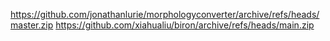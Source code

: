 https://github.com/jonathanlurie/morphologyconverter/archive/refs/heads/master.zip
https://github.com/xiahualiu/biron/archive/refs/heads/main.zip
